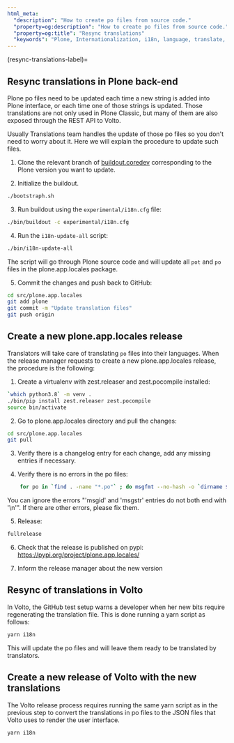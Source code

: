 ```yaml
---
html_meta:
  "description": "How to create po files from source code."
  "property=og:description": "How to create po files from source code."
  "property=og:title": "Resync translations"
  "keywords": "Plone, Internationalization, i18n, language, translate, content, localization"
---
```


(resync-translations-label)=

## Resync translations in Plone back-end

Plone po files need to be updated each time a new string is added into Plone interface, or each time one of those strings is updated. Those translations are not only used in Plone Classic, but many of them are also exposed through the REST API to Volto.

Usually Translations team handles the update of those po files so you don't need to worry about it. Here we will explain the procedure to update such files.

1. Clone the relevant branch of [buildout.coredev](https://github.com/plone/buildout.coredev) corresponding to the Plone version you want to update.

2. Initialize the buildout.

```bash
./bootstraph.sh
```

3. Run buildout using the `experimental/i18n.cfg` file:

```bash
./bin/buildout -c experimental/i18n.cfg
```

4. Run the `i18n-update-all` script:

```bash
./bin/i18n-update-all
```

The script will go through Plone source code and will update all `pot` and `po` files in the plone.app.locales package.

5. Commit the changes and push back to GitHub:

```bash
cd src/plone.app.locales
git add plone
git commit -m "Update translation files"
git push origin
```

## Create a new plone.app.locales release

Translators will take care of translating `po` files into their languages. When the release manager requests to create a new plone.app.locales release, the procedure is the following:

1. Create a virtualenv with zest.releaser and zest.pocompile installed:

```bash
`which python3.8` -m venv .
./bin/pip install zest.releaser zest.pocompile
source bin/activate
```

2. Go to plone.app.locales directory and pull the changes:

```bash
cd src/plone.app.locales
git pull
```

3. Verify there is a changelog entry for each change, add any missing entries if necessary.


4. Verify there is no errors in the po files:

```bash
    for po in `find . -name "*.po"` ; do msgfmt --no-hash -o `dirname $po`/`basename $po .po`.mo $po; done
```

You can ignore the errors "'msgid' and 'msgstr' entries do not both end with '\n'". If there are other errors, please fix them.

5. Release:

```bash
fullrelease
```

6. Check that the release is published on pypi: https://pypi.org/project/plone.app.locales/

7. Inform the release manager about the new version

## Resync of translations in Volto

In Volto, the GitHub test setup warns a developer when her new bits require regenerating the translation file. This is done running a yarn script as follows:

```bash
yarn i18n
```

This will update the po files and will leave them ready to be translated by translators.

## Create a new release of Volto with the new translations

The Volto release process requires running the same yarn script as in the previous step to convert the translations in po files to the JSON files that Volto uses to render the user interface.

```bash
yarn i18n
```
